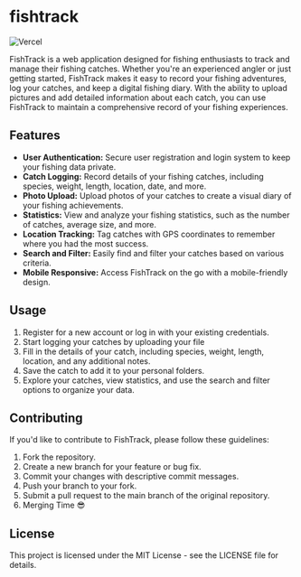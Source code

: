 # fishtrack
![Vercel](https://vercelbadge.vercel.app/api/bencodes07/fishtrack)

FishTrack is a web application designed for fishing enthusiasts to track and manage their fishing catches. Whether you're an experienced angler or just getting started, FishTrack makes it easy to record your fishing adventures, log your catches, and keep a digital fishing diary. With the ability to upload pictures and add detailed information about each catch, you can use FishTrack to maintain a comprehensive record of your fishing experiences.

## Features
- **User Authentication:** Secure user registration and login system to keep your fishing data private.
- **Catch Logging:** Record details of your fishing catches, including species, weight, length, location, date, and more.
- **Photo Upload:** Upload photos of your catches to create a visual diary of your fishing achievements.
- **Statistics:** View and analyze your fishing statistics, such as the number of catches, average size, and more.
- **Location Tracking:** Tag catches with GPS coordinates to remember where you had the most success.
- **Search and Filter:** Easily find and filter your catches based on various criteria.
- **Mobile Responsive:** Access FishTrack on the go with a mobile-friendly design.

## Usage
1. Register for a new account or log in with your existing credentials.
2. Start logging your catches by uploading your file
3. Fill in the details of your catch, including species, weight, length, location, and any additional notes.
4. Save the catch to add it to your personal folders.
5. Explore your catches, view statistics, and use the search and filter options to organize your data.

## Contributing
If you'd like to contribute to FishTrack, please follow these guidelines:

1. Fork the repository.
2. Create a new branch for your feature or bug fix.
3. Commit your changes with descriptive commit messages.
4. Push your branch to your fork.
5. Submit a pull request to the main branch of the original repository.
6. Merging Time 😎
   
## License
This project is licensed under the MIT License - see the LICENSE file for details.
